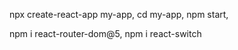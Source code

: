 npx create-react-app my-app, 
cd my-app, 
npm start, 

npm i react-router-dom@5, 
npm i react-switch 